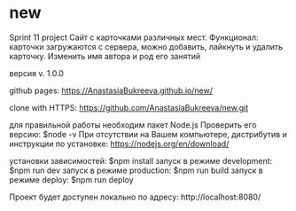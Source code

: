 # new
Sprint 11 project
Сайт с карточками различных мест. Функционал: карточки загружаются с сервера, можно добавить, лайкнуть и удалить карточку. Изменить имя автора и род его занятий

версия v. 1.0.0

github pages: https://AnastasiaBukreeva.github.io/new/

clone with HTTPS: https://github.com/AnastasiaBukreeva/new.git

для правильной работы необходим пакет Node.js Проверить его версию: $node -v При отсутствии на Вашем компьютере, дистрибутив и инструкции по установке: https://nodejs.org/en/download/

yстановки зависимостей: $npm install
запуск в режиме development: $npm run dev
запуск в режиме production: $npm run build
запуск в режиме deploy: $npm run deploy

Проект будет доступен локально по адресу: http://localhost:8080/